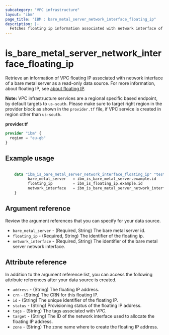 ```yaml
---
subcategory: "VPC infrastructure"
layout: "ibm"
page_title: "IBM : bare_metal_server_network_interface_floating_ip"
description: |-
  Fetches floating ip information associated with network interface of a bare metal server.
---
```


# is_bare_metal_server_network_interface_floating_ip
Retrieve an information of VPC floating IP associated with network interface of a bare metal server as a read-only data source. For more information, about floating IP, see [about floating IP](https://cloud.ibm.com/docs/vpc?topic=vpc-creating-a-vpc-using-the-rest-apis#create-floating-ip-api-tutorial).

**Note:** 
VPC infrastructure services are a regional specific based endpoint, by default targets to `us-south`. Please make sure to target right region in the provider block as shown in the `provider.tf` file, if VPC service is created in region other than `us-south`.

**provider.tf**

```terraform
provider "ibm" {
  region = "eu-gb"
}
```

## Example usage

```terraform

    data "ibm_is_bare_metal_server_network_interface_floating_ip" "test" {
		  bare_metal_server   = ibm_is_bare_metal_server.example.id
		  floating_ip         = ibm_is_floating_ip.example.id
		  network_interface   = ibm_is_bare_metal_server_network_interface.example.id
    }

```

## Argument reference
Review the argument references that you can specify for your data source. 

- `bare_metal_server` - (Required, String) The bare metal server id.
- `floating_ip` - (Required, String) The identifier of the floating ip.
- `network_interface` - (Required, String) The identifier of the bare metal server network interface.

## Attribute reference
In addition to the argument reference list, you can access the following attribute references after your data source is created. 

- `address` - (String) The floating IP address.
- `crn` - (String) The CRN for this floating IP.
- `id` - (String) The unique identifier of the floating IP.
- `status` - (String) Provisioning status of the floating IP address.
- `tags` - (String) The tags associated with VPC.
- `target` - (String) The ID of the network interface used to allocate the floating IP address.
- `zone` - (String) The zone name where to create the floating IP address.
